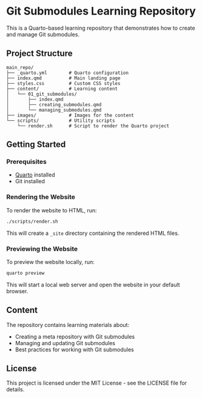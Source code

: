 # Git Submodules Learning Repository

This is a Quarto-based learning repository that demonstrates how to create and manage Git submodules.

## Project Structure

```
main_repo/
├── _quarto.yml        # Quarto configuration
├── index.qmd          # Main landing page
├── styles.css         # Custom CSS styles
├── content/           # Learning content
│   └── 01_git_submodules/
│       ├── index.qmd
│       ├── creating_submodules.qmd
│       └── managing_submodules.qmd
├── images/            # Images for the content
└── scripts/           # Utility scripts
    └── render.sh      # Script to render the Quarto project
```

## Getting Started

### Prerequisites

- [Quarto](https://quarto.org/docs/get-started/) installed
- Git installed

### Rendering the Website

To render the website to HTML, run:

```bash
./scripts/render.sh
```

This will create a `_site` directory containing the rendered HTML files.

### Previewing the Website

To preview the website locally, run:

```bash
quarto preview
```

This will start a local web server and open the website in your default browser.

## Content

The repository contains learning materials about:

- Creating a meta repository with Git submodules
- Managing and updating Git submodules
- Best practices for working with Git submodules

## License

This project is licensed under the MIT License - see the LICENSE file for details. 